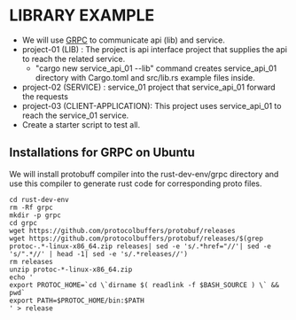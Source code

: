 # LIBRARY EXAMPLE

- We will use [GRPC](https://github.com/hyperium/tonic/tree/master/examples) to communicate api (lib) and service.
- project-01 (LIB) : The project is api interface project that supplies the api to reach the related service.
    - "cargo new service_api_01 --lib" command creates service_api_01 directory with Cargo.toml and src/lib.rs example files inside.
- project-02 (SERVICE) :  service_01 project that service_api_01 forward the requests
- project-03 (CLIENT-APPLICATION):  This project uses service_api_01 to reach the service_01 service.
- Create a starter script to test all.

## Installations for GRPC on Ubuntu
We will install protobuff compiler into the rust-dev-env/grpc directory and use this compiler to generate rust code for corresponding proto files.
```
cd rust-dev-env
rm -Rf grpc
mkdir -p grpc
cd grpc
wget https://github.com/protocolbuffers/protobuf/releases
wget https://github.com/protocolbuffers/protobuf/releases/$(grep  protoc-.*-linux-x86_64.zip releases| sed -e 's/.*href="//'| sed -e 's/".*//' | head -1| sed -e 's/.*releases//')
rm releases
unzip protoc-*-linux-x86_64.zip 
echo '
export PROTOC_HOME=`cd \`dirname $( readlink -f $BASH_SOURCE ) \` && pwd`
export PATH=$PROTOC_HOME/bin:$PATH
' > release
```


